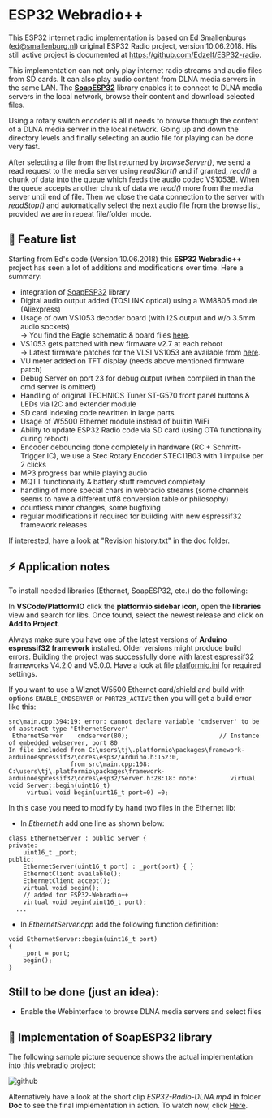 # ESP32 Webradio++

This ESP32 internet radio implementation is based on Ed Smallenburgs (ed@smallenburg.nl) original ESP32 Radio project, version 10.06.2018. His still active project is documented at https://github.com/Edzelf/ESP32-radio.

This implementation can not only play internet radio streams and audio files from SD cards. It can also play audio content from DLNA media servers in the same LAN. The [**SoapESP32**](https://github.com/yellobyte/SoapESP32) library enables it to connect to DLNA media servers in the local network, browse their content and download selected files.  

Using a rotary switch encoder is all it needs to browse through the content of a DLNA media server in the local network. Going up and down the directory levels and finally selecting an audio file for playing can be done very fast.

After selecting a file from the list returned by *browseServer()*, we send a read request to the media server using *readStart()* and if granted, *read()* a chunk of data into the queue which feeds the audio codec VS1053B. When the queue accepts another chunk of data we *read()* more from the media server until end of file. Then we close the data connection to the server with *readStop()* and automatically select the next audio file from the browse list, provided we are in repeat file/folder mode.  

## :gift: Feature list ##

Starting from Ed's code (Version 10.06.2018) this **ESP32 Webradio++** project has seen a lot of additions and modifications over time. Here a summary:

 * integration of [SoapESP32](https://github.com/yellobyte/SoapESP32) library
 * Digital audio output added (TOSLINK optical) using a WM8805 module (Aliexpress)
 * Usage of own VS1053 decoder board (with I2S output and w/o 3.5mm audio sockets)<br />
   -> You find the Eagle schematic & board files [here](https://github.com/yellobyte/ESP32-Webradio-PlusDLNA/tree/main/EagleFiles).
 * VS1053 gets patched with new firmware v2.7 at each reboot<br />
   -> Latest firmware patches for the VLSI VS1053 are available from [here](http://www.vlsi.fi/en/support/software/vs10xxpatches.html).
 * VU meter added on TFT display (needs above mentioned firmware patch)
 * Debug Server on port 23 for debug output (when compiled in than the cmd server is omitted)
 * Handling of original TECHNICS Tuner ST-G570 front panel buttons & LEDs via I2C and extender module
 * SD card indexing code rewritten in large parts
 * Usage of W5500 Ethernet module instead of builtin WiFi
 * Ability to update ESP32 Radio code via SD card (using OTA functionality during reboot)
 * Encoder debouncing done completely in hardware (RC + Schmitt-Trigger IC), we use a Stec Rotary Encoder STEC11B03 with 1 impulse per 2 clicks
 * MP3 progress bar while playing audio
 * MQTT functionality & battery stuff removed completely
 * handling of more special chars in webradio streams (some channels seems to have a different utf8 conversion table or philosophy)
 * countless minor changes, some bugfixing
 * regular modifications if required for building with new espressif32 framework releases   

If interested, have a look at "Revision history.txt" in the doc folder. 

## :zap: Application notes

To install needed libraries (Ethernet, SoapESP32, etc.) do the following:

In **VSCode/PlatformIO** click the **platformio sidebar icon**, open the **libraries** view and search for libs. Once found, select the newest release and click on **Add to Project**.

Always make sure you have one of the latest versions of **Arduino espressif32 framework** installed. Older versions might produce build errors. Building the project was successfully done with latest espressif32 frameworks V4.2.0 and V5.0.0. Have a look at file [platformio.ini](https://github.com/yellobyte/ESP32-Webradio-PlusDLNA/blob/main/Software/platformio.ini) for required settings.

If you want to use a Wiznet W5500 Ethernet card/shield and build with options `ENABLE_CMDSERVER` or `PORT23_ACTIVE` then you will get a build error like this:  
```
src\main.cpp:394:19: error: cannot declare variable 'cmdserver' to be of abstract type 'EthernetServer'
 EthernetServer    cmdserver(80);                         // Instance of embedded webserver, port 80
In file included from C:\users\tj\.platformio\packages\framework-arduinoespressif32\cores\esp32/Arduino.h:152:0,
                 from src\main.cpp:108:
C:\users\tj\.platformio\packages\framework-arduinoespressif32\cores\esp32/Server.h:28:18: note:         virtual void Server::begin(uint16_t)
     virtual void begin(uint16_t port=0) =0;
```
In this case you need to modify by hand two files in the Ethernet lib:  
- In _Ethernet.h_ add one line as shown below:  
```
class EthernetServer : public Server {
private:
	uint16_t _port;
public:
	EthernetServer(uint16_t port) : _port(port) { }
	EthernetClient available();
	EthernetClient accept();
	virtual void begin();
	// added for ESP32-Webradio++
	virtual void begin(uint16_t port);
  ...
```
- In _EthernetServer.cpp_ add the following function definition:
```
void EthernetServer::begin(uint16_t port)
{
	_port = port;
	begin();
}
```

## Still to be done (just an idea):

 * Enable the Webinterface to browse DLNA media servers and select files

## :tada: Implementation of SoapESP32 library ##

The following sample picture sequence shows the actual implementation into this webradio project:

![github](https://github.com/yellobyte/SoapESP32/raw/main/doc/ESP32-Radio-DLNA.jpg)

Alternatively have a look at the short clip _ESP32-Radio-DLNA.mp4_ in folder **Doc** to see the final implementation in action. To watch now, click [Here](https://github.com/yellobyte/ESP32-Webradio-PlusDLNA/blob/main/Doc/ESP32-Radio-DLNA.mp4).

